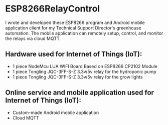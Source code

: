 # ESP8266RelayControl
I wrote and developed these ESP8266 program and Android mobile application client for my Technical Support Director's greenhouse automation. The mobile application can remotely setup, control, and monitor the relays via cloud MQTT.

## Hardware used for Internet of Things (IoT):
* 1 piece NodeMcu LUA WIFI Board Based on ESP8266 CP2102 Module
* 1 piece Tongling JQC-3FF-S-Z 3.3v/5v relay for the hydroponic pump
* 1 piece Tongling JQC-3FF-S-Z 3.3v/5v relay for the grow lights

## Online service and mobile application used for Internet of Things (IoT):
- Custom-made Android mobile application
- Cloud MQTT